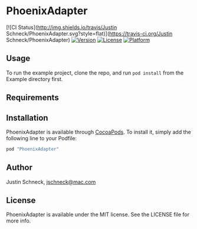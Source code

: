 # PhoenixAdapter

[![CI Status](http://img.shields.io/travis/Justin Schneck/PhoenixAdapter.svg?style=flat)](https://travis-ci.org/Justin Schneck/PhoenixAdapter)
[![Version](https://img.shields.io/cocoapods/v/PhoenixAdapter.svg?style=flat)](http://cocoapods.org/pods/PhoenixAdapter)
[![License](https://img.shields.io/cocoapods/l/PhoenixAdapter.svg?style=flat)](http://cocoapods.org/pods/PhoenixAdapter)
[![Platform](https://img.shields.io/cocoapods/p/PhoenixAdapter.svg?style=flat)](http://cocoapods.org/pods/PhoenixAdapter)

## Usage

To run the example project, clone the repo, and run `pod install` from the Example directory first.

## Requirements

## Installation

PhoenixAdapter is available through [CocoaPods](http://cocoapods.org). To install
it, simply add the following line to your Podfile:

```ruby
pod "PhoenixAdapter"
```

## Author

Justin Schneck, jschneck@mac.com

## License

PhoenixAdapter is available under the MIT license. See the LICENSE file for more info.

